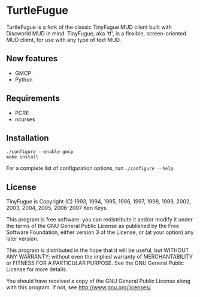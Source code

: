 # TurtleFugue

TurtleFugue is a fork of the classic TinyFugue MUD client built with Discworld MUD in mind. TinyFugue, aka 'tf', is a flexible, screen-oriented MUD client, for use with any type of text MUD.

## New features

* GMCP
* Python

## Requirements

* PCRE
* ncurses

## Installation

```
./configure --enable-gmcp
make install
```

For a complete list of configuration options, run `./configure --help`.

## License

TinyFugue is Copyright (C) 1993, 1994, 1995, 1996, 1997, 1998, 1999, 2002, 2003, 2004, 2005, 2006-2007 Ken Keys.

This program is free software: you can redistribute it and/or modify it under the terms of the GNU General Public License as published by the Free Software Foundation, either version 3 of the License, or (at your option) any later version.

This program is distributed in the hope that it will be useful, but WITHOUT ANY WARRANTY; without even the implied warranty of MERCHANTABILITY or FITNESS FOR A PARTICULAR PURPOSE.  See the GNU General Public License for more details.

You should have received a copy of the GNU General Public License along with this program.  If not, see <http://www.gnu.org/licenses/>.